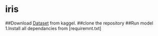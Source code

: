 # iris
##Download [Dataset](https://www.kaggle.com/datasets/uciml/iris) from kaggel.
##clone the repository
##Run model
1.Install all dependancies from [requiremnt.txt]
